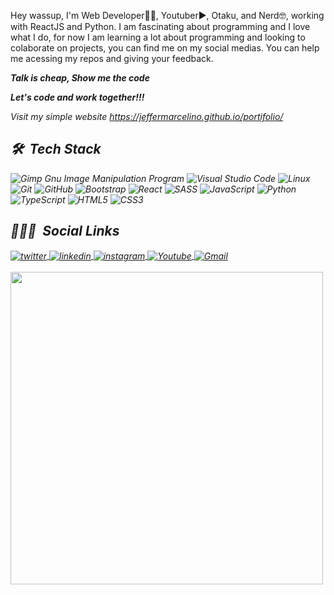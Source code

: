 Hey wassup, I'm Web Developer👨‍💻, Youtuber▶️, Otaku, and Nerd🤓, working with ReactJS and Python. I am fascinating about programming and I love what I do, for now I am learning a lot about programming and looking to colaborate on projects, you can find me on my social medias.
You can help me acessing my repos and giving your feedback.

<strong><em>Talk is cheap, Show me the code<em></strong>

<strong>Let's code and work together!!!</strong>

Visit my simple website https://jeffermarcelino.github.io/portifolio/

## 🛠 &nbsp;Tech Stack
![Gimp Gnu Image Manipulation Program](https://img.shields.io/badge/Gimp-657D8B?style=for-the-badge&logo=gimp&logoColor=FFFFFF)
![Visual Studio Code](https://img.shields.io/badge/Visual%20Studio%20Code-0078d7.svg?style=for-the-badge&logo=visual-studio-code&logoColor=white)
![Linux](https://img.shields.io/badge/Linux-FCC624?style=for-the-badge&logo=linux&logoColor=black)
![Git](https://img.shields.io/badge/git-%23F05033.svg?style=for-the-badge&logo=git&logoColor=white)
![GitHub](https://img.shields.io/badge/github-%23121011.svg?style=for-the-badge&logo=github&logoColor=white)
![Bootstrap](https://img.shields.io/badge/bootstrap-%23563D7C.svg?style=for-the-badge&logo=bootstrap&logoColor=white)
![React](https://img.shields.io/badge/react-%2320232a.svg?style=for-the-badge&logo=react&logoColor=%2361DAFB)
![SASS](https://img.shields.io/badge/SASS-hotpink.svg?style=for-the-badge&logo=SASS&logoColor=white)
![JavaScript](https://img.shields.io/badge/javascript-%23323330.svg?style=for-the-badge&logo=javascript&logoColor=%23F7DF1E)
![Python](https://img.shields.io/badge/python-3670A0?style=for-the-badge&logo=python&logoColor=ffdd54)
![TypeScript](https://img.shields.io/badge/typescript-%23007ACC.svg?style=for-the-badge&logo=typescript&logoColor=white)
![HTML5](https://img.shields.io/badge/html5-%23E34F26.svg?style=for-the-badge&logo=html5&logoColor=white)
![CSS3](https://img.shields.io/badge/css3-%231572B6.svg?style=for-the-badge&logo=css3&logoColor=white)

## 👨🏽‍🦲 &nbsp;Social Links
<a href="https://twitter.com/JefferMarcelin" target="_blank">
  <img align="center" src="https://img.shields.io/badge/-Jeffer Marcelino-05122A?style=flat&logo=twitter" alt="twitter"/>  
</a>
<a href="https://www.linkedin.com/in/jeffer-marcelino-94422a22b/" target="_blank">
  <img align="center" src="https://img.shields.io/badge/-Jeffer Marcelino-05122A?style=flat&logo=linkedin" alt="linkedin"/>
</a>
<a href="https://www.instagram.com/jeffer_marcelin/" target="_blank">
 <img align="center" src="https://img.shields.io/badge/-Jeffer Marcelino-05122A?style=flat&logo=instagram" alt="instagram"/>
</a>
<a href="https://www.youtube.com/channel/UCXBFKr-rZ787IhXAzsnrw-Q" target="_blank">
 <img align="center" src="https://img.shields.io/badge/-Jeffer Marcelino-05122A?style=flat&logo=youtube" alt="Youtube"/>
</a>
<a href="mailto:jeffersunde72@gmail.com" target="_blank">
  <img align="center" src="https://img.shields.io/badge/-jeffersunde72@gmail.com-05122A?style=flat&logo=gmail" alt="Gmail"/>
</a>

<br>
<br>

<img width="500em" src="https://github-readme-twitter-gazf.vercel.app/api?id=JefferMarcelin&layout=wide&show_reply=off&show_retweet=on" />
